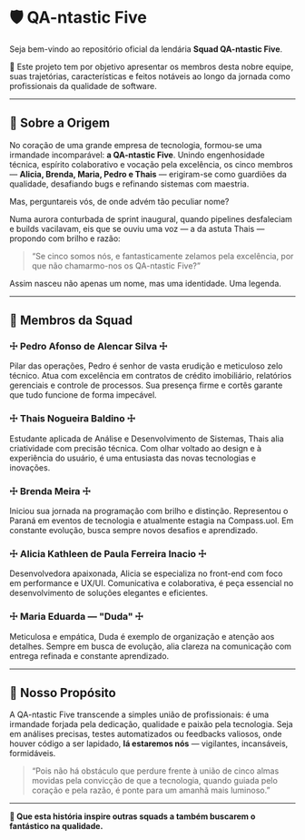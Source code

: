 # 🛡️ QA-ntastic Five

Seja bem-vindo ao repositório oficial da lendária **Squad QA-ntastic Five**.

🔎 Este projeto tem por objetivo apresentar os membros desta nobre equipe, suas trajetórias, características e feitos notáveis ao longo da jornada como profissionais da qualidade de software.

---

## 📜 Sobre a Origem

No coração de uma grande empresa de tecnologia, formou-se uma irmandade incomparável: **a QA-ntastic Five**. Unindo engenhosidade técnica, espírito colaborativo e vocação pela excelência, os cinco membros — **Alicia, Brenda, Maria, Pedro e Thais** — erigiram-se como guardiões da qualidade, desafiando bugs e refinando sistemas com maestria.

Mas, perguntareis vós, de onde advém tão peculiar nome?

Numa aurora conturbada de sprint inaugural, quando pipelines desfaleciam e builds vacilavam, eis que se ouviu uma voz — a da astuta Thais — propondo com brilho e razão:

> “Se cinco somos nós, e fantasticamente zelamos pela excelência, por que não chamarmo-nos os QA-ntastic Five?”

Assim nasceu não apenas um nome, mas uma identidade. Uma legenda.

---

## 👤 Membros da Squad

### ☩ Pedro Afonso de Alencar Silva ☩  
Pilar das operações, Pedro é senhor de vasta erudição e meticuloso zelo técnico. Atua com excelência em contratos de crédito imobiliário, relatórios gerenciais e controle de processos. Sua presença firme e cortês garante que tudo funcione de forma impecável.

### ☩ Thais Nogueira Baldino ☩  
Estudante aplicada de Análise e Desenvolvimento de Sistemas, Thais alia criatividade com precisão técnica. Com olhar voltado ao design e à experiência do usuário, é uma entusiasta das novas tecnologias e inovações.

### ☩ Brenda Meira ☩  
Iniciou sua jornada na programação com brilho e distinção. Representou o Paraná em eventos de tecnologia e atualmente estagia na Compass.uol. Em constante evolução, busca sempre novos desafios e aprendizado.

### ☩ Alicia Kathleen de Paula Ferreira Inacio ☩  
Desenvolvedora apaixonada, Alicia se especializa no front-end com foco em performance e UX/UI. Comunicativa e colaborativa, é peça essencial no desenvolvimento de soluções elegantes e eficientes.

### ☩ Maria Eduarda — "Duda" ☩  
Meticulosa e empática, Duda é exemplo de organização e atenção aos detalhes. Sempre em busca de evolução, alia clareza na comunicação com entrega refinada e constante aprendizado.

---

## 🌟 Nosso Propósito

A QA-ntastic Five transcende a simples união de profissionais: é uma irmandade forjada pela dedicação, qualidade e paixão pela tecnologia. Seja em análises precisas, testes automatizados ou feedbacks valiosos, onde houver código a ser lapidado, **lá estaremos nós** — vigilantes, incansáveis, formidáveis.

> “Pois não há obstáculo que perdure frente à união de cinco almas movidas pela convicção de que a tecnologia, quando guiada pelo coração e pela razão, é ponte para um amanhã mais luminoso.”

---

**🔗 Que esta história inspire outras squads a também buscarem o fantástico na qualidade.**
